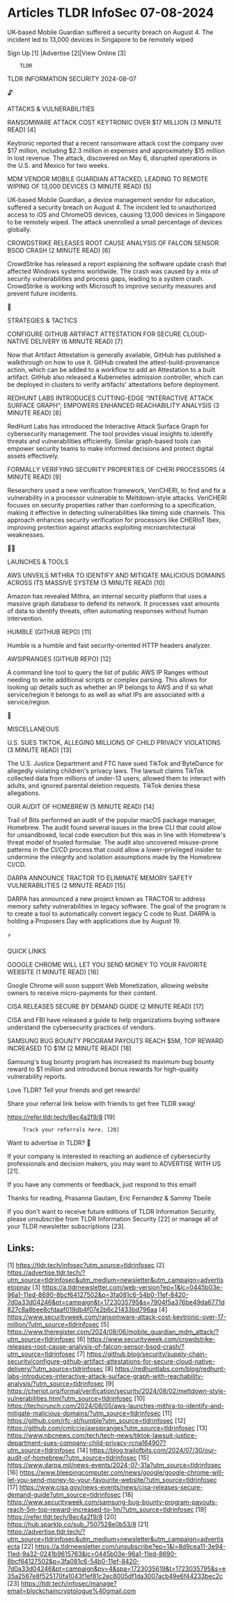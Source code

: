 # Articles TLDR InfoSec 07-08-2024

UK-based Mobile Guardian suffered a security breach on August 4. The
incident led to 13,000 devices in Singapore to be remotely wiped  

 Sign Up [1] |Advertise [2]|View Online [3] 

		TLDR 

TLDR INFORMATION SECURITY 2024-08-07

🔓 

ATTACKS & VULNERABILITIES

 RANSOMWARE ATTACK COST KEYTRONIC OVER $17 MILLION (3 MINUTE READ) [4]


 Keytronic reported that a recent ransomware attack cost the company
over $17 million, including $2.3 million in expenses and approximately
$15 million in lost revenue. The attack, discovered on May 6,
disrupted operations in the U.S. and Mexico for two weeks. 

 MDM VENDOR MOBILE GUARDIAN ATTACKED, LEADING TO REMOTE WIPING OF
13,000 DEVICES (3 MINUTE READ) [5] 

 UK-based Mobile Guardian, a device management vendor for education,
suffered a security breach on August 4. The incident led to
unauthorized access to iOS and ChromeOS devices, causing 13,000
devices in Singapore to be remotely wiped. The attack unenrolled a
small percentage of devices globally. 

 CROWDSTRIKE RELEASES ROOT CAUSE ANALYSIS OF FALCON SENSOR BSOD CRASH
(2 MINUTE READ) [6] 

 CrowdStrike has released a report explaining the software update
crash that affected Windows systems worldwide. The crash was caused by
a mix of security vulnerabilities and process gaps, leading to a
system crash. CrowdStrike is working with Microsoft to improve
security measures and prevent future incidents. 

🧠 

STRATEGIES & TACTICS

 CONFIGURE GITHUB ARTIFACT ATTESTATION FOR SECURE CLOUD-NATIVE
DELIVERY (6 MINUTE READ) [7] 

 Now that Artifact Attestation is generally available, GitHub has
published a walkthrough on how to use it. GitHub created the
attest-build-provenance action, which can be added to a workflow to
add an Attestation to a built artifact. GitHub also released a
Kubernetes admission controller, which can be deployed in clusters to
verify artifacts' attestations before deployment. 

 REDHUNT LABS INTRODUCES CUTTING-EDGE “INTERACTIVE ATTACK SURFACE
GRAPH”; EMPOWERS ENHANCED REACHABILITY ANALYSIS (3 MINUTE READ) [8] 

 RedHunt Labs has introduced the Interactive Attack Surface Graph for
cybersecurity management. The tool provides visual insights to
identify threats and vulnerabilities efficiently. Similar graph-based
tools can empower security teams to make informed decisions and
protect digital assets effectively. 

 FORMALLY VERIFYING SECURITY PROPERTIES OF CHERI PROCESSORS (4 MINUTE
READ) [9] 

 Researchers used a new verification framework, VeriCHERI, to find and
fix a vulnerability in a processor vulnerable to Meltdown-style
attacks. VeriCHERI focuses on security properties rather than
conforming to a specification, making it effective in detecting
vulnerabilities like timing side channels. This approach enhances
security verification for processors like CHERIoT Ibex, improving
protection against attacks exploiting microarchitectural weaknesses. 

🧑‍💻 

LAUNCHES & TOOLS

 AWS UNVEILS MITHRA TO IDENTIFY AND MITIGATE MALICIOUS DOMAINS ACROSS
ITS MASSIVE SYSTEM (3 MINUTE READ) [10] 

 Amazon has revealed Mithra, an internal security platform that uses a
massive graph database to defend its network. It processes vast
amounts of data to identify threats, often automating responses
without human intervention. 

 HUMBLE (GITHUB REPO) [11] 

 Humble is a humble and fast security-oriented HTTP headers analyzer. 

 AWSIPRANGES (GITHUB REPO) [12] 

 A command line tool to query the list of public AWS IP Ranges without
needing to write additional scripts or complex parsing. This allows
for looking up details such as whether an IP belongs to AWS and if so
what service/region it belongs to as well as what IPs are associated
with a service/region. 

🎁 

MISCELLANEOUS

 U.S. SUES TIKTOK, ALLEGING MILLIONS OF CHILD PRIVACY VIOLATIONS (3
MINUTE READ) [13] 

 The U.S. Justice Department and FTC have sued TikTok and ByteDance
for allegedly violating children's privacy laws. The lawsuit claims
TikTok collected data from millions of under-13 users, allowed them to
interact with adults, and ignored parental deletion requests. TikTok
denies these allegations. 

 OUR AUDIT OF HOMEBREW (5 MINUTE READ) [14] 

 Trail of Bits performed an audit of the popular macOS package
manager, Homebrew. The audit found several issues in the brew CLI that
could allow for unsandboxed, local code execution but this was in line
with Homebrew's threat model of trusted formulae. The audit also
uncovered misuse-prone patterns in the CI/CD process that could allow
a lower-privileged insider to undermine the integrity and isolation
assumptions made by the Homebrew CI/CD. 

 DARPA ANNOUNCE TRACTOR TO ELIMINATE MEMORY SAFETY VULNERABILITIES (2
MINUTE READ) [15] 

 DARPA has announced a new project known as TRACTOR to address memory
safety vulnerabilities in legacy software. The goal of the program is
to create a tool to automatically convert legacy C code to Rust. DARPA
is holding a Proposers Day with applications due by August 19. 

⚡ 

QUICK LINKS

 GOOGLE CHROME WILL LET YOU SEND MONEY TO YOUR FAVORITE WEBSITE (1
MINUTE READ) [16] 

 Google Chrome will soon support Web Monetization, allowing website
owners to receive micro-payments for their content. 

 CISA RELEASES SECURE BY DEMAND GUIDE (2 MINUTE READ) [17] 

 CISA and FBI have released a guide to help organizations buying
software understand the cybersecurity practices of vendors. 

 SAMSUNG BUG BOUNTY PROGRAM PAYOUTS REACH $5M, TOP REWARD INCREASED TO
$1M (2 MINUTE READ) [18] 

 Samsung's bug bounty program has increased its maximum bug bounty
reward to $1 million and introduced bonus rewards for high-quality
vulnerability reports. 

Love TLDR? Tell your friends and get rewards!

 Share your referral link below with friends to get free TLDR swag! 

 https://refer.tldr.tech/8ec4a2f9/8 [19] 

		 Track your referrals here. [20] 

Want to advertise in TLDR? 📰

 If your company is interested in reaching an audience of
cybersecurity professionals and decision makers, you may want to
ADVERTISE WITH US [21]. 

 If you have any comments or feedback, just respond to this email! 

Thanks for reading, 
Prasanna Gautam, Eric Fernandez & Sammy Tbeile 

If you don't want to receive future editions of TLDR Information
Security, please unsubscribe from TLDR Information Security [22] or
manage all of your TLDR newsletter subscriptions [23]. 

 

Links:
------
[1] https://tldr.tech/infosec?utm_source=tldrinfosec
[2] https://advertise.tldr.tech/?utm_source=tldrinfosec&utm_medium=newsletter&utm_campaign=advertisetopnav
[3] https://a.tldrnewsletter.com/web-version?ep=1&lc=0445b03e-96a1-11ed-8690-8bcf64127502&p=3fa081c6-54b0-11ef-8420-7d0a33d04246&pt=campaign&t=1723035795&s=7904f5a376be49da6771d827c8a8bee8cfdaaf019db4f07e2b6c21433bd796aa
[4] https://www.securityweek.com/ransomware-attack-cost-keytronic-over-17-million/?utm_source=tldrinfosec
[5] https://www.theregister.com/2024/08/06/mobile_guardian_mdm_attack/?utm_source=tldrinfosec
[6] https://www.securityweek.com/crowdstrike-releases-root-cause-analysis-of-falcon-sensor-bsod-crash/?utm_source=tldrinfosec
[7] https://github.blog/security/supply-chain-security/configure-github-artifact-attestations-for-secure-cloud-native-delivery/?utm_source=tldrinfosec
[8] https://redhuntlabs.com/blog/redhunt-labs-introduces-interactive-attack-surface-graph-with-reachability-analysis/?utm_source=tldrinfosec
[9] https://cheriot.org/formal/verification/security/2024/08/02/meltdown-style-vulnerabilities.html?utm_source=tldrinfosec
[10] https://techcrunch.com/2024/08/05/aws-launches-mithra-to-identify-and-mitigate-malicious-domains/?utm_source=tldrinfosec
[11] https://github.com/rfc-st/humble?utm_source=tldrinfosec
[12] https://github.com/cmlccie/awsipranges?utm_source=tldrinfosec
[13] https://www.nbcnews.com/tech/tech-news/tiktok-lawsuit-justice-department-sues-company-child-privacy-rcna164907?utm_source=tldrinfosec
[14] https://blog.trailofbits.com/2024/07/30/our-audit-of-homebrew/?utm_source=tldrinfosec
[15] https://www.darpa.mil/news-events/2024-07-31a?utm_source=tldrinfosec
[16] https://www.bleepingcomputer.com/news/google/google-chrome-will-let-you-send-money-to-your-favourite-website/?utm_source=tldrinfosec
[17] https://www.cisa.gov/news-events/news/cisa-releases-secure-demand-guide?utm_source=tldrinfosec
[18] https://www.securityweek.com/samsung-bug-bounty-program-payouts-reach-5m-top-reward-increased-to-1m/?utm_source=tldrinfosec
[19] https://refer.tldr.tech/8ec4a2f9/8
[20] https://hub.sparklp.co/sub_7507528e0b53/8
[21] https://advertise.tldr.tech/?utm_source=tldrinfosec&utm_medium=newsletter&utm_campaign=advertisecta
[22] https://a.tldrnewsletter.com/unsubscribe?ep=1&l=8d9cea11-3e94-11ed-9a32-0241b9615763&lc=0445b03e-96a1-11ed-8690-8bcf64127502&p=3fa081c6-54b0-11ef-8420-7d0a33d04246&pt=campaign&pv=4&spa=1723035619&t=1723035795&s=e35a2567e8f525170fa1043f1ef81c2ec8005df1da3007acb49e6f44233bec2c
[23] https://tldr.tech/infosec/manage?email=blockchaincryptologue%40gmail.com